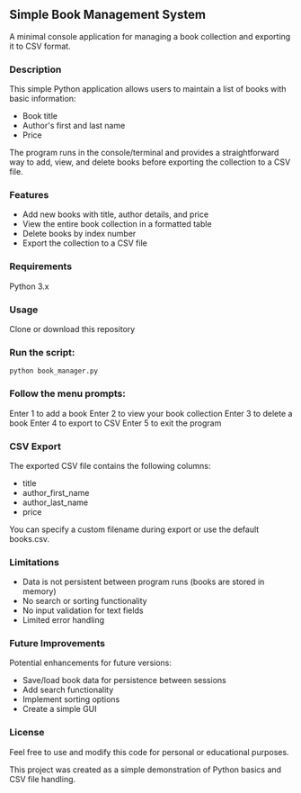 ## Simple Book Management System
A minimal console application for managing a book collection and exporting it to CSV format.

### Description
This simple Python application allows users to maintain a list of books with basic information:

- Book title
- Author's first and last name
- Price

The program runs in the console/terminal and provides a straightforward way to add, view, and delete books before exporting the collection to a CSV file.

### Features
- Add new books with title, author details, and price
- View the entire book collection in a formatted table
- Delete books by index number
- Export the collection to a CSV file

### Requirements
Python 3.x

### Usage
Clone or download this repository

### Run the script:

``` python book_manager.py ``` 

### Follow the menu prompts:
Enter 1 to add a book
Enter 2 to view your book collection
Enter 3 to delete a book
Enter 4 to export to CSV
Enter 5 to exit the program

### CSV Export
The exported CSV file contains the following columns:

- title
- author_first_name
- author_last_name
- price

You can specify a custom filename during export or use the default books.csv.

### Limitations
- Data is not persistent between program runs (books are stored in memory)
- No search or sorting functionality
- No input validation for text fields
- Limited error handling

### Future Improvements
Potential enhancements for future versions:

- Save/load book data for persistence between sessions
- Add search functionality
- Implement sorting options
- Create a simple GUI

### License
Feel free to use and modify this code for personal or educational purposes.

This project was created as a simple demonstration of Python basics and CSV file handling.
